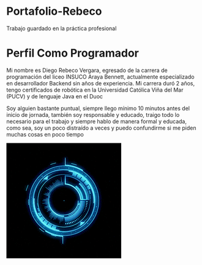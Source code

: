 # Portafolio-Rebeco
Trabajo guardado en la práctica profesional
<p><h1>Perfil Como Programador</h1></p>

<p>Mi nombre es Diego Rebeco Vergara, egresado de la carrera de programación del liceo INSUCO Araya Bennett, actualmente especializado en desarrollador Backend sin años de experiencia. Mi carrera duró 2 años, tengo certificados de robótica en la Universidad Católica Viña del Mar (PUCV) y de lenguaje Java en el Duoc</p>
<p>Soy alguien bastante puntual, siempre llego mínimo 10 minutos antes del inicio de jornada, también soy responsable y educado, traigo todo lo necesario para el trabajo y siempre hablo de manera formal y educada, como sea, soy un poco distraído a veces y puedo confundirme si me piden muchas cosas en poco tiempo</p>

<img src="Mr3W.gif" width="300" height="300">
